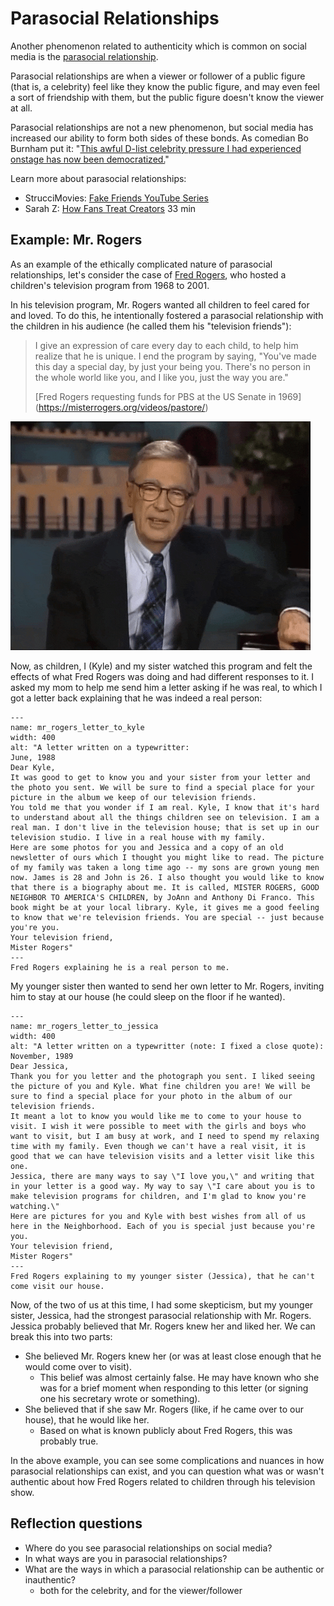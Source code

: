 # Parasocial Relationships

Another phenomenon related to authenticity which is common on social media is the [parasocial relationship](https://en.wikipedia.org/wiki/Parasocial_interaction).

Parasocial relationships are when a viewer or follower of a public figure (that is, a celebrity) feel like they know the public figure, and may even feel a sort of friendship with them, but the public figure doesn't know the viewer at all.

Parasocial relationships are not a new phenomenon, but social media has increased our ability to form both sides of these bonds. As comedian Bo Burnham put it: "[This awful D-list celebrity pressure I had experienced onstage has now been democratized.](https://www.npr.org/2018/07/18/630238825/comic-bo-burnham-on-eighth-grade-social-media-anxiety)"


Learn more about parasocial relationships:
 - StrucciMovies: [Fake Friends YouTube Series](https://www.youtube.com/watch?v=x3vD_CAYt4g&list=PL7-HzFax9fcxbuDiKPZGdIV69N5-MszEa)
 - Sarah Z: [How Fans Treat Creators](https://www.youtube.com/watch?v=f0l_biTU3Vg) 33 min


## Example: Mr. Rogers
As an example of the ethically complicated nature of parasocial relationships, let's consider the case of [Fred Rogers](https://en.wikipedia.org/wiki/Fred_Rogers), who hosted a children's television program from 1968 to 2001.

In his television program, Mr. Rogers wanted all children to feel cared for and loved. To do this, he intentionally fostered a parasocial relationship with the children in his audience (he called them his "television friends"):
> I give an expression of care every day to each child, to help him realize that he is unique. I end the program by saying, "You've made this day a special day, by just your being you. There's no person in the whole world like you, and I like you, just the way you are."
>
> [Fred Rogers requesting funds for PBS at the US Senate in 1969] (https://misterrogers.org/videos/pastore/)

![gif of Mr. Rogers looking straight into the camera and saying: "I like you just the way you are"](mr_rogers.gif)

Now, as children, I (Kyle) and my sister watched this program and felt the effects of what Fred Rogers was doing and had different responses to it. I asked my mom to help me send him a letter asking if he was real, to which I got a letter back explaining that he was indeed a real person:

```{figure} mr_rogers_letter_to_kyle.jpg
---
name: mr_rogers_letter_to_kyle
width: 400
alt: "A letter written on a typewritter:
June, 1988
Dear Kyle,
It was good to get to know you and your sister from your letter and the photo you sent. We will be sure to find a special place for your picture in the album we keep of our television friends.
You told me that you wonder if I am real. Kyle, I know that it's hard to understand about all the things children see on television. I am a real man. I don't live in the television house; that is set up in our television studio. I live in a real house with my family.
Here are some photos for you and Jessica and a copy of an old newsletter of ours which I thought you might like to read. The picture of my family was taken a long time ago -- my sons are grown young men now. James is 28 and John is 26. I also thought you would like to know that there is a biography about me. It is called, MISTER ROGERS, GOOD NEIGHBOR TO AMERICA'S CHILDREN, by JoAnn and Anthony Di Franco. This book might be at your local library. Kyle, it gives me a good feeling to know that we're television friends. You are special -- just because you're you.
Your television friend,
Mister Rogers"
---
Fred Rogers explaining he is a real person to me.
```

My younger sister then wanted to send her own letter to Mr. Rogers, inviting him to stay at our house (he could sleep on the floor if he wanted).

```{figure} mr_rogers_letter_to_jessica.jpg
---
name: mr_rogers_letter_to_jessica
width: 400
alt: "A letter written on a typewritter (note: I fixed a close quote):
November, 1989
Dear Jessica,
Thank you for you letter and the photograph you sent. I liked seeing the picture of you and Kyle. What fine children you are! We will be sure to find a special place for your photo in the album of our television friends.
It meant a lot to know you would like me to come to your house to visit. I wish it were possible to meet with the girls and boys who want to visit, but I am busy at work, and I need to spend my relaxing time with my family. Even though we can't have a real visit, it is good that we can have television visits and a letter visit like this one.
Jessica, there are many ways to say \"I love you,\" and writing that in your letter is a good way. My way to say \"I care about you is to make television programs for children, and I'm glad to know you're watching.\"
Here are pictures for you and Kyle with best wishes from all of us here in the Neighborhood. Each of you is special just because you're you.
Your television friend,
Mister Rogers"
---
Fred Rogers explaining to my younger sister (Jessica), that he can't come visit our house.
```

Now, of the two of us at this time, I had some skepticism, but my younger sister, Jessica, had the strongest parasocial relationship with Mr. Rogers. Jessica probably believed that Mr. Rogers knew her and liked her. We can break this into two parts:
- She believed Mr. Rogers knew her (or was at least close enough that he would come over to visit).
  - This belief was almost certainly false. He may have known who she was for a brief moment when responding to this letter (or signing one his secretary wrote or something).
- She believed that if she saw Mr. Rogers (like, if he came over to our house), that he would like her.
  - Based on what is known publicly about Fred Rogers, this was probably true.


In the above example, you can see some complications and nuances in how parasocial relationships can exist, and you can question what was or wasn't authentic about how Fred Rogers related to children through his television show.

## Reflection questions
- Where do you see parasocial relationships on social media?
- In what ways are you in parasocial relationships?
- What are the ways in which a parasocial relationship can be authentic or inauthentic?
  - both for the celebrity, and for the viewer/follower
